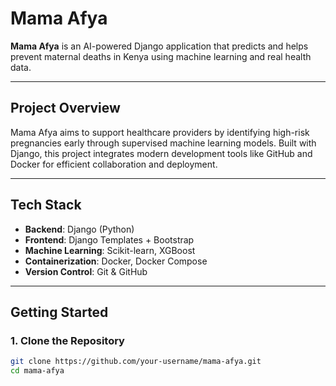# Mama Afya

**Mama Afya** is an AI-powered Django application that predicts and helps prevent maternal deaths in Kenya using machine learning and real health data.

---

## Project Overview

Mama Afya aims to support healthcare providers by identifying high-risk pregnancies early through supervised machine learning models. Built with Django, this project integrates modern development tools like GitHub and Docker for efficient collaboration and deployment.

---

## Tech Stack

- **Backend**: Django (Python)
- **Frontend**: Django Templates + Bootstrap
- **Machine Learning**: Scikit-learn, XGBoost
- **Containerization**: Docker, Docker Compose
- **Version Control**: Git & GitHub

---

## Getting Started

### 1. Clone the Repository

```bash
git clone https://github.com/your-username/mama-afya.git
cd mama-afya
